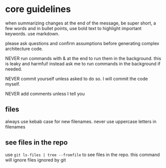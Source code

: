 # core guidelines

when summarizing changes at the end of the message, be super short, a few words and in bullet points, use bold text to highlight important keywords. use markdown.

please ask questions and confirm assumptions before generating complex architecture code.

NEVER run commands with & at the end to run them in the background. this is leaky and harmful! instead ask me to run commands in the background if needed.

NEVER commit yourself unless asked to do so. I will commit the code myself.

NEVER add comments unless I tell you

## files

always use kebab case for new filenames. never use uppercase letters in filenames


## see files in the repo

use `git ls-files | tree --fromfile` to see files in the repo. this command will ignore files ignored by git
